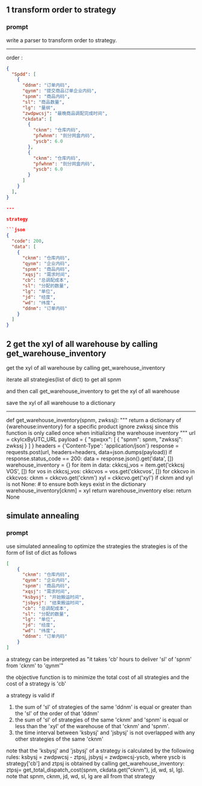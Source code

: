 ## 1 transform order to strategy

### prompt
write a parser to transform order to strategy.

---

order :

```json
{
  "Spdd": [
    {
      "ddnm": "订单内码",
      "qynm": "提交商品订单企业内码",
      "spnm": "商品内码",
      "sl": "商品数量",
      "lg": "量纲",
      "zwdpwcsj": "最晚商品调配完成时间",
      "ckdata": [
        {
          "cknm": "仓库内码",
          "pfwhnm": "剖分网盒内码",
          "yscb": 6.0
        },
        {
          "cknm": "仓库内码",
          "pfwhnm": "剖分网盒内码",
          "yscb": 6.0
        }
      ]
    }
  ],
}

---

strategy

```json
{
  "code": 200,
  "data": [
    {
      "cknm": "仓库内码",
      "qynm": "企业内码",
      "spnm": "商品内码",
      "xqsj": "需求时间",
      "cb": "总调配成本",
      "sl": "分配的数量",
      "lg": "单位",
      "jd": "经度",
      "wd": "纬度",
      "ddnm": "订单内码"
    }
  ]
}
```

## 2 get the xyl of all warehouse by calling get_warehouse_inventory

get the xyl of all warehouse by calling get_warehouse_inventory

iterate all strategies(list of dict) to get all spnm 

and then call get_warehouse_inventory to get the xyl of all warehouse

save the xyl of all warehouse to a dictionary

---
def get_warehouse_inventory(spnm, zwkssj):
    """
    return a dictionary of {warehouse:inventory} for a specific product
    ignore zwkssj since this function is only called once when initializing the warehouse inventory
    """
    url = ckylcxByUTC_URL
    payload = {
        "spxqxx": [
            {
                "spnm": spnm,
                "zwkssj": zwkssj
            }
        ]
    }
    headers = {'Content-Type': 'application/json'}
    response = requests.post(url, headers=headers, data=json.dumps(payload))
    if response.status_code == 200:
        data = response.json().get('data', [])
        warehouse_inventory = {}
        for item in data:
            ckkcsj_vos = item.get('ckkcsj VOS', [])
            for vos in ckkcsj_vos:
                ckkcvos = vos.get('ckkcvos', [])
                for ckkcvo in ckkcvos:
                    cknm = ckkcvo.get('cknm')
                    xyl = ckkcvo.get('xyl')
                    if cknm and xyl is not None:  # to ensure both keys exist in the dictionary
                        warehouse_inventory[cknm] = xyl
        return warehouse_inventory
    else:
        return None

## simulate annealing
### prompt
use simulated annealing to optimize the strategies
the strategies is of the form of list of dict as follows

```json
[
    {
      "cknm": "仓库内码",
      "qynm": "企业内码",
      "spnm": "商品内码",
      "xqsj": "需求时间",
      "ksbysj": "开始搬运时间",
      "jsbysj": "结束搬运时间",
      "cb": "总调配成本",
      "sl": "分配的数量",
      "lg": "单位",
      "jd": "经度",
      "wd": "纬度",
      "ddnm": "订单内码"
    }
]
```
a strategy can be interpreted as "it takes 'cb' hours to deliver 'sl' of 'spnm' from 'cknm' to 'qynm'"



the objective function is to minimize the total cost of all strategies and the cost of a strategy is 'cb'

a strategy is valid if 
1. the sum of 'sl' of strategies of the same 'ddnm' is equal or greater than the 'sl' of the order of that 'ddnm'
2.  the sum of 'sl' of strategies of the same 'cknm' and 'spnm' is equal or less than the 'xyl' of the warehouse of that 'cknm' and 'spnm'.
3.  the time interval between 'ksbysj' and 'jsbysj' is not overlapped with any other strategies of the same 'cknm'

note that the 'ksbysj' and 'jsbysj' of a strategy is calculated by the following rules:  ksbysj = zwdpwcsj - ztpsj, jsbysj = zwdpwcsj-yscb, where yscb is strategy['cb'] and ztpsj is obtained by calling get_warehouse_inventory: ztpsj= get_total_dispatch_cost(spnm, ckdata.get("cknm"), jd, wd, sl, lg). note that spnm, cknm, jd, wd, sl, lg are all from that strategy
